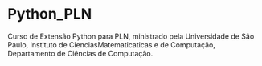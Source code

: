 # Python_PLN
Curso de Extensão Python para PLN, ministrado pela Universidade de São Paulo, Instituto de CienciasMatematicaticas e de Computação,  Departamento de Ciências de Computação.
